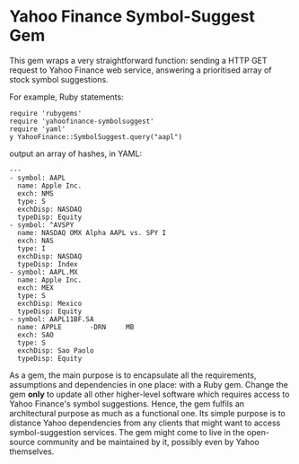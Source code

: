 Yahoo Finance Symbol-Suggest Gem
================================

This gem wraps a very straightforward function: sending a HTTP GET request to Yahoo Finance web service, answering a prioritised array of stock symbol suggestions.

For example, Ruby statements:

	require 'rubygems'
	require 'yahoofinance-symbolsuggest'
	require 'yaml'
	y YahooFinance::SymbolSuggest.query("aapl")

output an array of hashes, in YAML:

	---
	- symbol: AAPL
	  name: Apple Inc.
	  exch: NMS
	  type: S
	  exchDisp: NASDAQ
	  typeDisp: Equity
	- symbol: ^AVSPY
	  name: NASDAQ OMX Alpha AAPL vs. SPY I
	  exch: NAS
	  type: I
	  exchDisp: NASDAQ
	  typeDisp: Index
	- symbol: AAPL.MX
	  name: Apple Inc.
	  exch: MEX
	  type: S
	  exchDisp: Mexico
	  typeDisp: Equity
	- symbol: AAPL11BF.SA
	  name: APPLE       -DRN     MB
	  exch: SAO
	  type: S
	  exchDisp: Sao Paolo
	  typeDisp: Equity

As a gem, the main purpose is to encapsulate all the requirements, assumptions and dependencies in one place: with a Ruby gem. Change the gem __only__ to update all other higher-level software which requires access to Yahoo Finance's symbol suggestions. Hence, the gem fulfils an architectural purpose as much as a functional one. Its simple purpose is to distance Yahoo dependencies from any clients that might want to access symbol-suggestion services. The gem might come to live in the open-source community and be maintained by it, possibly even by Yahoo themselves.

